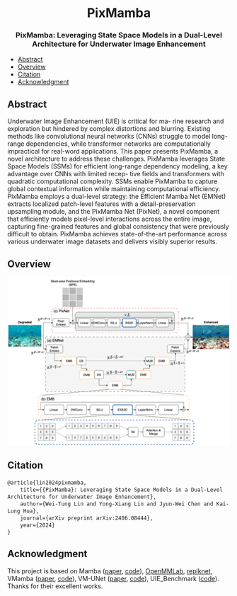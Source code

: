 <div align="center">
<h1>PixMamba </h1>
<h3>PixMamba: Leveraging State Space Models in a Dual-Level Architecture for Underwater Image Enhancement</h3>

</div>

- [Abstract](#abstract)
- [Overview](#overview)
- [Citation](#citation)
- [Acknowledgment](#acknowledgment)

## Abstract

Underwater Image Enhancement (UIE) is critical for ma- rine research and exploration but hindered by complex distortions and blurring. Existing methods like convolutional neural networks (CNNs) struggle to model long-range dependencies, while transformer networks are computationally impractical for real-word applications. This paper presents PixMamba, a novel architecture to address these challenges. PixMamba leverages State Space Models (SSMs) for efficient long-range dependency modeling, a key advantage over CNNs with limited recep- tive fields and transformers with quadratic computational complexity. SSMs enable PixMamba to capture global contextual information while maintaining computational efficiency. PixMamba employs a dual-level strategy: the Efficient Mamba Net (EMNet) extracts localized patch-level features with a detail-preservation upsampling module, and the PixMamba Net (PixNet), a novel component that efficiently models pixel-level interactions across the entire image, capturing fine-grained features and global consistency that were previously difficult to obtain. PixMamba achieves state-of-the-art performance across various underwater image datasets and delivers visibly superior results.

## Overview
![arch](./arch.png)

## Citation
```
@article{lin2024pixmamba,
    title={{PixMamba}: Leveraging State Space Models in a Dual-Level Architecture for Underwater Image Enhancement}, 
    author={Wei-Tung Lin and Yong-Xiang Lin and Jyun-Wei Chen and Kai-Lung Hua},
    journal={arXiv preprint arXiv:2406.08444},
    year={2024}
}
```

## Acknowledgment

This project is based on Mamba ([paper](https://arxiv.org/abs/2312.00752), [code](https://github.com/state-spaces/mamba)), [OpenMMLab](https://github.com/open-mmlab), [replknet](https://github.com/DingXiaoH/RepLKNet-pytorch/tree/main/erf), VMamba ([paper](https://arxiv.org/abs/2401.10166), [code](https://github.com/MzeroMiko/VMamba)), 
VM-UNet ([paper](https://arxiv.org/abs/2402.02491), [code](https://github.com/JCruan519/VM-UNet)), UIE_Benchmark ([code](https://github.com/ddz16/UIE_Benckmark)). Thanks for their excellent works.

